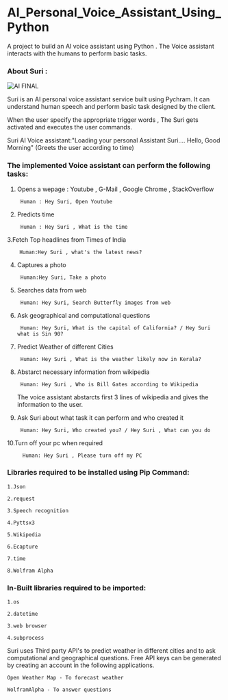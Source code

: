 # AI_Personal_Voice_Assistant_Using_Python

A project to build an AI voice assistant using Python . The Voice assistant interacts with the humans to perform basic tasks.


### About Suri :

![AI FINAL](https://user-images.githubusercontent.com/51138087/93668051-f7c4af00-fa3e-11ea-9b17-5913e954795f.png)


Suri is an AI personal voice assistant service built using Pychram. It can understand human speech and perform basic task designed by the client.

When the user specify the appropriate trigger words , The Suri gets activated and executes the user commands.


Suri AI Voice assistant:"Loading your personal Assistant Suri....
                          Hello, Good Morning" (Greets the user according to time)



### The implemented Voice assistant can perform the following tasks:


1. Opens a wepage : Youtube , G-Mail , Google Chrome , StackOverflow 
	
	
		Human : Hey Suri, Open Youtube
		
		
2. Predicts time 
	
	
		Human : Hey Suri , What is the time
		
		
3.Fetch Top headlines from Times of India
	
         
		Human:Hey Suri , what's the latest news?
		
		
4. Captures a photo
	
  		
		Human:Hey Suri, Take a photo
		
		
5. Searches data from web
	
   		
		Human: Hey Suri, Search Butterfly images from web
		
		
6. Ask geographical and computational questions
	
  	 	
		Human: Hey Suri, What is the capital of California? / Hey Suri what is Sin 90?
		
		
7. Predict Weather of different Cities
   		
	
		Human: Hey Suri , What is the weather likely now in Kerala?
		
	
8. Abstarct necessary information from wikipedia
	
   		
		Human: Hey Suri , Who is Bill Gates according to Wikipedia
		
		
   The voice assistant abstarcts first 3 lines of wikipedia and gives the information to the user.
	
	
9. Ask Suri about what task it can perform and who created it
	
   		
	  	Human: Hey Suri, Who created you? / Hey Suri , What can you do
		
		
10.Turn off your pc when required
   		

   		 Human: Hey Suri , Please turn off my PC



### Libraries required to be installed using Pip Command:
	
	1.Json
	
	2.request
	
	3.Speech recognition
	
 	4.Pyttsx3
	
	5.Wikipedia
	
	6.Ecapture
	
	7.time
	
	8.Wolfram Alpha


### In-Built libraries required to be imported:

	1.os
	
	2.datetime
	
	3.web browser
	
	4.subprocess



Suri uses Third party API's to predict weather in different cities and to ask computational and geographical questions. 
Free API keys can be generated by creating an account in the following applications.  
	
	Open Weather Map - To forecast weather
	
	WolframAlpha - To answer questions